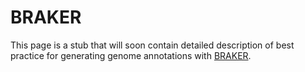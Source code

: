 # BRAKER
This page is a stub that will soon contain detailed description of best practice for generating genome annotations with [BRAKER](https://github.com/Gaius-Augustus/BRAKER).
